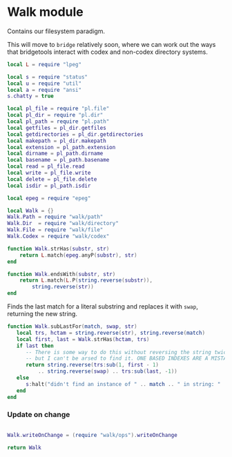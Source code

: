 # Walk module

Contains our filesystem paradigm.


This will move to ``bridge`` relatively soon, where we can work out the ways
that bridgetools interact with codex and non-codex directory systems.

```lua
local L = require "lpeg"

local s = require "status"
local u = require "util"
local a = require "ansi"
s.chatty = true

local pl_file = require "pl.file"
local pl_dir = require "pl.dir"
local pl_path = require "pl.path"
local getfiles = pl_dir.getfiles
local getdirectories = pl_dir.getdirectories
local makepath = pl_dir.makepath
local extension = pl_path.extension
local dirname = pl_path.dirname
local basename = pl_path.basename
local read = pl_file.read
local write = pl_file.write
local delete = pl_file.delete
local isdir = pl_path.isdir

local epeg = require "epeg"
```
```lua
local Walk = {}
Walk.Path = require "walk/path"
Walk.Dir  = require "walk/directory"
Walk.File = require "walk/file"
Walk.Codex = require "walk/codex"
```
```lua
function Walk.strHas(substr, str)
    return L.match(epeg.anyP(substr), str)
end

function Walk.endsWith(substr, str)
    return L.match(L.P(string.reverse(substr)),
        string.reverse(str))
end
```

Finds the last match for a literal substring and replaces it
with ``swap``, returning the new string.

```lua
function Walk.subLastFor(match, swap, str)
   local trs, hctam = string.reverse(str), string.reverse(match)
   local first, last = Walk.strHas(hctam, trs)
   if last then
      -- There is some way to do this without reversing the string twice,
      -- but I can't be arsed to find it. ONE BASED INDEXES ARE A MISTAKE
      return string.reverse(trs:sub(1, first - 1)
          .. string.reverse(swap) .. trs:sub(last, -1))
   else
      s:halt("didn't find an instance of " .. match .. " in string: " .. str)
   end
end
```
### Update on change

```lua

Walk.writeOnChange = (require "walk/ops").writeOnChange
```
```lua
return Walk
```
